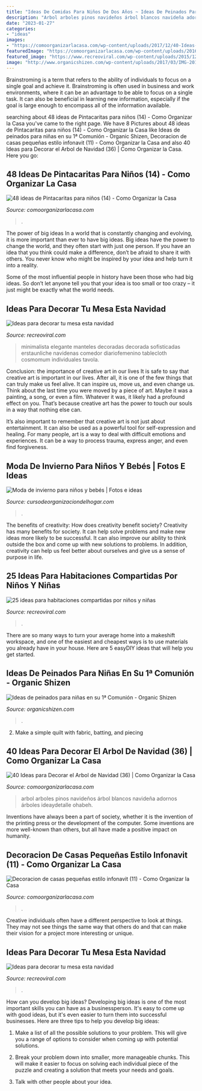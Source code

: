 ```yaml
---
title: "Ideas De Comidas Para Niños De Dos Años ~ Ideas De Peinados Para Niñas En Su 1ª Comunión"
description: "Arbol arboles pinos navideños árbol blancos navideña adornos árboles ideaydetalle ohabeh"
date: "2023-01-27"
categories:
- "ideas"
images:
- "https://comoorganizarlacasa.com/wp-content/uploads/2017/12/40-Ideas-para-Decorar-el-Arbol-de-Navidad-36.jpg"
featuredImage: "https://comoorganizarlacasa.com/wp-content/uploads/2016/06/Decoracion-de-casas-pequeñas-estilo-infonavit-11.jpg"
featured_image: "https://www.recreoviral.com/wp-content/uploads/2015/12/Decoraciones-para-la-mesa-esta-navidad-5.jpg"
image: "http://www.organicshizen.com/wp-content/uploads/2017/03/IMG-20170329-WA0004.jpg"
---
```



Brainstroming is a term that refers to the ability of individuals to focus on a single goal and achieve it. Brainstroming is often used in business and work environments, where it can be an advantage to be able to focus on a single task. It can also be beneficial in learning new information, especially if the goal is large enough to encompass all of the information available.

	

		
searching about 48 ideas de Pintacaritas para niños (14) - Como Organizar la Casa you've came to the right page. We have 8 Pictures about 48 ideas de Pintacaritas para niños (14) - Como Organizar la Casa like Ideas de peinados para niñas en su 1ª Comunión - Organic Shizen, Decoracion de casas pequeñas estilo infonavit (11) - Como Organizar la Casa and also 40 Ideas para Decorar el Arbol de Navidad (36) | Como Organizar la Casa. Here you go:
		
    
## 48 Ideas De Pintacaritas Para Niños (14) - Como Organizar La Casa

<img loading=lazy src="https://comoorganizarlacasa.com/wp-content/uploads/2016/04/48-ideas-de-Pintacaritas-para-niños-14.jpg" onerror="this.onerror=null;this.src='https://tse4.mm.bing.net/th?id=OIP.AUafQmOqQ-e72nO-yK2E3QHaLG&amp;pid=15.1';" alt="48 ideas de Pintacaritas para niños (14) - Como Organizar la Casa">

_Source: comoorganizarlacasa.com_

>. 

	

The power of big ideas
In a world that is constantly changing and evolving, it is more important than ever to have big ideas. Big ideas have the power to change the world, and they often start with just one person.
If you have an idea that you think could make a difference, don’t be afraid to share it with others. You never know who might be inspired by your idea and help turn it into a reality.

Some of the most influential people in history have been those who had big ideas. So don’t let anyone tell you that your idea is too small or too crazy – it just might be exactly what the world needs.

    
## Ideas Para Decorar Tu Mesa Esta Navidad

<img loading=lazy src="https://www.recreoviral.com/wp-content/uploads/2015/12/Decoraciones-para-la-mesa-esta-navidad-5.jpg" onerror="this.onerror=null;this.src='https://tse2.mm.bing.net/th?id=OIP.AjjlL3FFlgWxxacCKR99_AHaKj&amp;pid=15.1';" alt="Ideas para decorar tu mesa esta navidad">

_Source: recreoviral.com_

>minimalista elegante manteles decoradas decorada sofisticadas erstaunliche navidenas comedor diariofemenino tablecloth cosmomum individuales tavola. 

	

Conclusion: the importance of creative art in our lives
It is safe to say that creative art is important in our lives. After all, it is one of the few things that can truly make us feel alive. It can inspire us, move us, and even change us.
Think about the last time you were moved by a piece of art. Maybe it was a painting, a song, or even a film. Whatever it was, it likely had a profound effect on you. That’s because creative art has the power to touch our souls in a way that nothing else can.

It’s also important to remember that creative art is not just about entertainment. It can also be used as a powerful tool for self-expression and healing. For many people, art is a way to deal with difficult emotions and experiences. It can be a way to process trauma, express anger, and even find forgiveness.

    
## Moda De Invierno Para Niños Y Bebés | Fotos E Ideas

<img loading=lazy src="https://cursodeorganizaciondelhogar.com/wp-content/uploads/2017/12/Moda-para-ninos-y-bebes-de-8-a-12-anos-6.jpg" onerror="this.onerror=null;this.src='https://tse4.mm.bing.net/th?id=OIP.ob3D51WQe_dXTTasBbKBwAHaL0&amp;pid=15.1';" alt="Moda de invierno para niños y bebés | Fotos e ideas">

_Source: cursodeorganizaciondelhogar.com_

>. 

	

The benefits of creativity: How does creativity benefit society?
Creativity has many benefits for society. It can help solve problems and make new ideas more likely to be successful. It can also improve our ability to think outside the box and come up with new solutions to problems. In addition, creativity can help us feel better about ourselves and give us a sense of purpose in life.

    
## 25 Ideas Para Habitaciones Compartidas Por Niños Y Niñas

<img loading=lazy src="https://www.recreoviral.com/wp-content/uploads/2015/10/Creativas-habitaciones-compartidas-por-niños-y-niñas-7.jpg" onerror="this.onerror=null;this.src='https://tse4.mm.bing.net/th?id=OIP.mXZ4BFplnJZSrfeDIgdi1AHaGC&amp;pid=15.1';" alt="25 ideas para habitaciones compartidas por niños y niñas">

_Source: recreoviral.com_

>. 

	

There are so many ways to turn your average home into a makeshift workspace, and one of the easiest and cheapest ways is to use materials you already have in your house. Here are 5 easyDIY ideas that will help you get started.

    
## Ideas De Peinados Para Niñas En Su 1ª Comunión - Organic Shizen

<img loading=lazy src="http://www.organicshizen.com/wp-content/uploads/2017/03/IMG-20170329-WA0004.jpg" onerror="this.onerror=null;this.src='https://tse1.mm.bing.net/th?id=OIP.6pdZQVBvc25W6EkvVJqziAAAAA&amp;pid=15.1';" alt="Ideas de peinados para niñas en su 1ª Comunión - Organic Shizen">

_Source: organicshizen.com_

>. 

	

2. Make a simple quilt with fabric, batting, and piecing

    
## 40 Ideas Para Decorar El Arbol De Navidad (36) | Como Organizar La Casa

<img loading=lazy src="https://comoorganizarlacasa.com/wp-content/uploads/2017/12/40-Ideas-para-Decorar-el-Arbol-de-Navidad-36.jpg" onerror="this.onerror=null;this.src='https://tse3.mm.bing.net/th?id=OIP.OKhhzcngAzxGxfCZcZP-wAHaNK&amp;pid=15.1';" alt="40 Ideas para Decorar el Arbol de Navidad (36) | Como Organizar la Casa">

_Source: comoorganizarlacasa.com_

>arbol arboles pinos navideños árbol blancos navideña adornos árboles ideaydetalle ohabeh. 

	

Inventions have always been a part of society, whether it is the invention of the printing press or the development of the computer. Some inventions are more well-known than others, but all have made a positive impact on humanity.

    
## Decoracion De Casas Pequeñas Estilo Infonavit (11) - Como Organizar La Casa

<img loading=lazy src="https://comoorganizarlacasa.com/wp-content/uploads/2016/06/Decoracion-de-casas-pequeñas-estilo-infonavit-11.jpg" onerror="this.onerror=null;this.src='https://tse3.mm.bing.net/th?id=OIP.w1IQNMLXv1zjy28d_fkTXwHaFG&amp;pid=15.1';" alt="Decoracion de casas pequeñas estilo infonavit (11) - Como Organizar la Casa">

_Source: comoorganizarlacasa.com_

>. 

	

Creative individuals often have a different perspective to look at things. They may not see things the same way that others do and that can make their vision for a project more interesting or unique.

    
## Ideas Para Decorar Tu Mesa Esta Navidad

<img loading=lazy src="https://www.recreoviral.com/wp-content/uploads/2015/12/Decoraciones-para-la-mesa-esta-navidad-16.jpg" onerror="this.onerror=null;this.src='https://tse3.mm.bing.net/th?id=OIP.Fcp7q0qWGy8N_lWloR0ibgHaK7&amp;pid=15.1';" alt="Ideas para decorar tu mesa esta navidad">

_Source: recreoviral.com_

>. 

	

How can you develop big ideas?
Developing big ideas is one of the most important skills you can have as a businessperson. It's easy to come up with good ideas, but it's even easier to turn them into successful businesses. Here are three tips to help you develop big ideas:
1. Make a list of all the possible solutions to your problem. This will give you a range of options to consider when coming up with potential solutions.

2. Break your problem down into smaller, more manageable chunks. This will make it easier to focus on solving each individual piece of the puzzle and creating a solution that meets your needs and goals.

3. Talk with other people about your idea.

